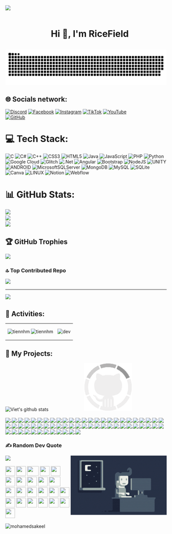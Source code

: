 <!--horizontal divider(gradiant)-->
<img src="https://user-images.githubusercontent.com/73097560/115834477-dbab4500-a447-11eb-908a-139a6edaec5c.gif">

<!--h1 without bottom border-->
<div id="user-content-toc">
  <ul align="center">
    <summary><h1 style="display: inline-block">Hi 👋, I'm RiceField</h1></summary>
  </ul>
</div>


<!--- snake -->
<div align="center">
  <a href="https://1999azzar.github.io/1999AZZAR/">
    <img src="https://github.com/1999AZZAR/1999AZZAR/blob/readme/resources/img/grid-snake.svg" alt="snake">
  </a>
</div>


## 🌐 Socials network:
[![Discord](https://img.shields.io/badge/Discord-%237289DA.svg?logo=discord&logoColor=white)](https://discord.gg/x2cydgPard) [![Facebook](https://img.shields.io/badge/Facebook-%231877F2.svg?logo=Facebook&logoColor=white)](https://facebook.com/RiceField1211/) [![Instagram](https://img.shields.io/badge/Instagram-%23E4405F.svg?logo=Instagram&logoColor=white)](https://instagram.com/baocong1211/) [![TikTok](https://img.shields.io/badge/TikTok-%23000000.svg?logo=TikTok&logoColor=white)](https://tiktok.com/@deemon1211) [![YouTube](https://img.shields.io/badge/YouTube-%23FF0000.svg?logo=YouTube&logoColor=white)](https://youtube.com/@ytbpanda6466)  
[![GitHub](https://i.stack.imgur.com/tskMh.png)](https://github.com/YtbPanda1211/)

# 💻 Tech Stack:
![C](https://img.shields.io/badge/c-%2300599C.svg?style=for-the-badge&logo=c&logoColor=white) ![C#](https://img.shields.io/badge/c%23-%23239120.svg?style=for-the-badge&logo=c-sharp&logoColor=white) ![C++](https://img.shields.io/badge/c++-%2300599C.svg?style=for-the-badge&logo=c%2B%2B&logoColor=white) ![CSS3](https://img.shields.io/badge/css3-%231572B6.svg?style=for-the-badge&logo=css3&logoColor=white) ![HTML5](https://img.shields.io/badge/html5-%23E34F26.svg?style=for-the-badge&logo=html5&logoColor=white) ![Java](https://img.shields.io/badge/java-%23ED8B00.svg?style=for-the-badge&logo=java&logoColor=white) ![JavaScript](https://img.shields.io/badge/javascript-%23323330.svg?style=for-the-badge&logo=javascript&logoColor=%23F7DF1E) ![PHP](https://img.shields.io/badge/php-%23777BB4.svg?style=for-the-badge&logo=php&logoColor=white) ![Python](https://img.shields.io/badge/python-3670A0?style=for-the-badge&logo=python&logoColor=ffdd54) ![Google Cloud](https://img.shields.io/badge/Google%20Cloud-%234285F4.svg?style=for-the-badge&logo=google-cloud&logoColor=white) ![Glitch](https://img.shields.io/badge/glitch-%233333FF.svg?style=for-the-badge&logo=glitch&logoColor=white) ![.Net](https://img.shields.io/badge/.NET-5C2D91?style=for-the-badge&logo=.net&logoColor=white) ![Angular](https://img.shields.io/badge/angular-%23DD0031.svg?style=for-the-badge&logo=angular&logoColor=white) ![Bootstrap](https://img.shields.io/badge/bootstrap-%23563D7C.svg?style=for-the-badge&logo=bootstrap&logoColor=white) ![NodeJS](https://img.shields.io/badge/node.js-6DA55F?style=for-the-badge&logo=node.js&logoColor=white) ![UNITY](https://img.shields.io/badge/Unity-%2320232a.svg?style=for-the-badge&logo=unity&logoColor=white) ![ANDROID](https://img.shields.io/badge/android-%2320232a.svg?style=for-the-badge&logo=android&logoColor=%a4c639) ![MicrosoftSQLServer](https://img.shields.io/badge/Microsoft%20SQL%20Sever-CC2927?style=for-the-badge&logo=microsoft%20sql%20server&logoColor=white) ![MongoDB](https://img.shields.io/badge/MongoDB-%234ea94b.svg?style=for-the-badge&logo=mongodb&logoColor=white) ![MySQL](https://img.shields.io/badge/mysql-%2300f.svg?style=for-the-badge&logo=mysql&logoColor=white) ![SQLite](https://img.shields.io/badge/sqlite-%2307405e.svg?style=for-the-badge&logo=sqlite&logoColor=white) ![Canva](https://img.shields.io/badge/Canva-%2300C4CC.svg?style=for-the-badge&logo=Canva&logoColor=white) ![LINUX](https://img.shields.io/badge/Linux-FCC624?style=for-the-badge&logo=linux&logoColor=black) ![Notion](https://img.shields.io/badge/Notion-%23000000.svg?style=for-the-badge&logo=notion&logoColor=white) ![Webflow](https://img.shields.io/badge/Webflow-4353FF?style=for-the-badge&logo=webflow&logoColor=white)
# 📊 GitHub Stats:
![](https://github-readme-stats.vercel.app/api?username=YtbPanda1211&theme=dark&hide_border=false&include_all_commits=true&count_private=true)<br/>
![](https://github-readme-streak-stats.herokuapp.com/?user=YtbPanda1211&theme=dark&hide_border=false)<br/>
![](https://github-readme-stats.vercel.app/api/top-langs/?username=YtbPanda1211&theme=dark&hide_border=false&include_all_commits=true&count_private=true&layout=compact)



## 🏆 GitHub Trophies
![](https://github-profile-trophy.vercel.app/?username=YtbPanda1211&theme=radical&no-frame=false&no-bg=false&margin-w=4)



### 🔝 Top Contributed Repo
![](https://github-contributor-stats.vercel.app/api?username=YtbPanda1211&limit=5&theme=onestar&combine_all_yearly_contributions=true)

---
[![](https://visitcount.itsvg.in/api?id=YtbPanda1211&icon=2&color=1)](https://visitcount.itsvg.in)

<!-- Proudly created with GPRM ( https://gprm.itsvg.in ) -->



## 📌 Activities:

<table style="width:100%;">
  <tr>
    <td>
      <img src="https://github-readme-stats.vercel.app/api/top-langs/?username=tiennhm&bg_color=FFFFFF00&text_color=179fa3&layout=compact&hide=CSS&langs_count=10&custom_title=Top%20ngôn%20ngữ%20được%20dùng" alt="tiennhm" width="100%"/>
      <img src="https://github-readme-stats.vercel.app/api?username=tiennhm&bg_color=FFFFFF00&text_color=179fa3&show_icons=true&count_private=true&include_all_commits=true&custom_title=Hoạt%20động%20trên%20Github" alt="tiennhm" width="100%"/>
    </td>
    <td>
      <p align="center"> 
        <img src="https://cdn.dribbble.com/users/1059583/screenshots/4171367/coding-freak.gif" alt="dev" width="100%"/>
      </p>
    </td>
  </tr>
</table>


## 📰 My Projects: 

![Viet's github stats](https://github-readme-stats-git-masterrstaa-rickstaa.vercel.app/api?username=YtbPanda1211&show_icons=true&theme=tokyonight&hide=contribs,prs,issues)
ㅤㅤㅤㅤㅤㅤㅤㅤ <img src="https://raw.githubusercontent.com/AhmedFathyDev/AhmedFathyDev/main/GitHub.gif" alt="GitHub Octocat Logo" height="150" width="150" >




<a href="https://github.com/YtbPanda1211/VideoToText/">
  <!-- Change the `github-readme-stats.anuraghazra1.vercel.app` to `github-readme-stats.vercel.app`  -->
  <img align="center" src="https://github-readme-stats.anuraghazra1.vercel.app/api/pin/?username=YtbPanda1211&repo=VideoToText&theme=radical" />
</a>    
<a href="https://github.com/YtbPanda1211/TraiTimNeon/">
  <!-- Change the `github-readme-stats.anuraghazra1.vercel.app` to `github-readme-stats.vercel.app`  -->
  <img align="center" src="https://github-readme-stats.anuraghazra1.vercel.app/api/pin/?username=YtbPanda1211&repo=TraiTimNeon&theme=merko" />
</a>

<a href="https://github.com/YtbPanda1211/MyBirthDay/">
  <!-- Change the `github-readme-stats.anuraghazra1.vercel.app` to `github-readme-stats.vercel.app`  -->
  <img align="center" src="https://github-readme-stats.anuraghazra1.vercel.app/api/pin/?username=YtbPanda1211&repo=MyBirthDay&theme=gruvbox" />
</a>    
<a href="https://github.com/YtbPanda1211/ChucMung8-3/">
  <!-- Change the `github-readme-stats.anuraghazra1.vercel.app` to `github-readme-stats.vercel.app`  -->
  <img align="center" src="https://github-readme-stats.anuraghazra1.vercel.app/api/pin/?username=YtbPanda1211&repo=ChucMung8-3&theme=dark" />
</a>

<a href="https://github.com/YtbPanda1211/WebBanNongSan/">
  <!-- Change the `github-readme-stats.anuraghazra1.vercel.app` to `github-readme-stats.vercel.app`  -->
  <img align="center" src="https://github-readme-stats.anuraghazra1.vercel.app/api/pin/?username=YtbPanda1211&repo=WebBanNongSan&theme=cobalt" />
</a>

<a href="https://github.com/YtbPanda1211/HPBD/">
  <!-- Change the `github-readme-stats.anuraghazra1.vercel.app` to `github-readme-stats.vercel.app`  -->
  <img align="center" src="https://github-readme-stats.anuraghazra1.vercel.app/api/pin/?username=YtbPanda1211&repo=HPBD&theme=synthwave" />
</a>    
<a href="https://github.com/YtbPanda1211/AndroidStudio/">
  <!-- Change the `github-readme-stats.anuraghazra1.vercel.app` to `github-readme-stats.vercel.app`  -->
  <img align="center" src="https://github-readme-stats.anuraghazra1.vercel.app/api/pin/?username=YtbPanda1211&repo=AndroidStudio&theme=highcontrast" />
</a>

<a href="https://github.com/YtbPanda1211/DongHoKim/">
  <!-- Change the `github-readme-stats.anuraghazra1.vercel.app` to `github-readme-stats.vercel.app`  -->
  <img align="center" src="https://github-readme-stats.anuraghazra1.vercel.app/api/pin/?username=YtbPanda1211&repo=DongHoKim&theme=dracula" />
</a>    
<a href="https://github.com/YtbPanda1211/webdoan/">
  <!-- Change the `github-readme-stats.anuraghazra1.vercel.app` to `github-readme-stats.vercel.app`  -->
  <img align="center" src="https://github-readme-stats.anuraghazra1.vercel.app/api/pin/?username=YtbPanda1211&repo=webdoan&theme=radical" />
</a>

<a href="https://github.com/YtbPanda1211/TC19THUD1/">
  <!-- Change the `github-readme-stats.anuraghazra1.vercel.app` to `github-readme-stats.vercel.app`  -->
  <img align="center" src="https://github-readme-stats.anuraghazra1.vercel.app/api/pin/?username=YtbPanda1211&repo=TC19THUD1&theme=merko" />
</a>
<a href="https://github.com/YtbPanda1211/TinhThoiGian/">
  <!-- Change the `github-readme-stats.anuraghazra1.vercel.app` to `github-readme-stats.vercel.app`  -->
  <img align="center" src="https://github-readme-stats.anuraghazra1.vercel.app/api/pin/?username=YtbPanda1211&repo=TinhThoiGian&theme=radical" />
</a>    
<a href="https://github.com/YtbPanda1211/DongHo/">
  <!-- Change the `github-readme-stats.anuraghazra1.vercel.app` to `github-readme-stats.vercel.app`  -->
  <img align="center" src="https://github-readme-stats.anuraghazra1.vercel.app/api/pin/?username=YtbPanda1211&repo=DongHo&theme=radical" />
</a>    
<a href="https://github.com/YtbPanda1211/GameOanTuTi/">
  <!-- Change the `github-readme-stats.anuraghazra1.vercel.app` to `github-readme-stats.vercel.app`  -->
  <img align="center" src="https://github-readme-stats.anuraghazra1.vercel.app/api/pin/?username=YtbPanda1211&repo=GameOanTuTi&theme=radical" />
</a>
<a href="https://github.com/YtbPanda1211/DongHoBamGio/">
  <!-- Change the `github-readme-stats.anuraghazra1.vercel.app` to `github-readme-stats.vercel.app`  -->
  <img align="center" src="https://github-readme-stats.anuraghazra1.vercel.app/api/pin/?username=YtbPanda1211&repo=DongHoBamGio&theme=radical" />
</a>
<a href="https://github.com/YtbPanda1211/Digital-Clock/">
  <!-- Change the `github-readme-stats.anuraghazra1.vercel.app` to `github-readme-stats.vercel.app`  -->
  <img align="center" src="https://github-readme-stats.anuraghazra1.vercel.app/api/pin/?username=YtbPanda1211&repo=Digital-Clock&theme=radical" />
</a>
<a href="https://github.com/YtbPanda1211/CodepenClone/">
  <!-- Change the `github-readme-stats.anuraghazra1.vercel.app` to `github-readme-stats.vercel.app`  -->
  <img align="center" src="https://github-readme-stats.anuraghazra1.vercel.app/api/pin/?username=YtbPanda1211&repo=CodepenClone&theme=radical" />
</a>
<a href="https://github.com/YtbPanda1211/SimonGame/">
  <!-- Change the `github-readme-stats.anuraghazra1.vercel.app` to `github-readme-stats.vercel.app`  -->
  <img align="center" src="https://github-readme-stats.anuraghazra1.vercel.app/api/pin/?username=YtbPanda1211&repo=SimonGame&theme=radical" />
</a>
<a href="https://github.com/YtbPanda1211/TextToVoice/">
  <!-- Change the `github-readme-stats.anuraghazra1.vercel.app` to `github-readme-stats.vercel.app`  -->
  <img align="center" src="https://github-readme-stats.anuraghazra1.vercel.app/api/pin/?username=YtbPanda1211&repo=TextToVoice&theme=radical" />
</a>
<a href="https://github.com/YtbPanda1211/Random-Pass-1/">
  <!-- Change the `github-readme-stats.anuraghazra1.vercel.app` to `github-readme-stats.vercel.app`  -->
  <img align="center" src="https://github-readme-stats.anuraghazra1.vercel.app/api/pin/?username=YtbPanda1211&repo=Random-Pass-1&theme=radical" />
</a>
<a href="https://github.com/YtbPanda1211/QR-Code/">
  <!-- Change the `github-readme-stats.anuraghazra1.vercel.app` to `github-readme-stats.vercel.app`  -->
  <img align="center" src="https://github-readme-stats.anuraghazra1.vercel.app/api/pin/?username=YtbPanda1211&repo=QR-Code&theme=radical" />
</a>
<a href="https://github.com/YtbPanda1211/Check-Speed/">
  <!-- Change the `github-readme-stats.anuraghazra1.vercel.app` to `github-readme-stats.vercel.app`  -->
  <img align="center" src="https://github-readme-stats.anuraghazra1.vercel.app/api/pin/?username=YtbPanda1211&repo=Check-Speed&theme=radical" />
</a>
<a href="https://github.com/YtbPanda1211/Language-Translation/">
  <!-- Change the `github-readme-stats.anuraghazra1.vercel.app` to `github-readme-stats.vercel.app`  -->
  <img align="center" src="https://github-readme-stats.anuraghazra1.vercel.app/api/pin/?username=YtbPanda1211&repo=Language-Translation&theme=radical" />
</a>
<a href="https://github.com/YtbPanda1211/Game-Snake/">
  <!-- Change the `github-readme-stats.anuraghazra1.vercel.app` to `github-readme-stats.vercel.app`  -->
  <img align="center" src="https://github-readme-stats.anuraghazra1.vercel.app/api/pin/?username=YtbPanda1211&repo=Game-Snake&theme=radical" />
</a>
<a href="https://github.com/YtbPanda1211/Do-Min/">
  <!-- Change the `github-readme-stats.anuraghazra1.vercel.app` to `github-readme-stats.vercel.app`  -->
  <img align="center" src="https://github-readme-stats.anuraghazra1.vercel.app/api/pin/?username=YtbPanda1211&repo=Do-Min&theme=radical" />
</a>
<a href="https://github.com/YtbPanda1211/Q-A/">
  <!-- Change the `github-readme-stats.anuraghazra1.vercel.app` to `github-readme-stats.vercel.app`  -->
  <img align="center" src="https://github-readme-stats.anuraghazra1.vercel.app/api/pin/?username=YtbPanda1211&repo=Q-A&theme=radical" />
</a>
<a href="https://github.com/YtbPanda1211/Happy-Birthday/">
  <!-- Change the `github-readme-stats.anuraghazra1.vercel.app` to `github-readme-stats.vercel.app`  -->
  <img align="center" src="https://github-readme-stats.anuraghazra1.vercel.app/api/pin/?username=YtbPanda1211&repo=Happy-Birthday&theme=gruvbox" />
</a>
<a href="https://github.com/YtbPanda1211/Greeting-Card/">
  <!-- Change the `github-readme-stats.anuraghazra1.vercel.app` to `github-readme-stats.vercel.app`  -->
  <img align="center" src="https://github-readme-stats.anuraghazra1.vercel.app/api/pin/?username=YtbPanda1211&repo=Greeting-Card&theme=gruvbox" />
</a>
<a href="https://github.com/YtbPanda1211/Bio-Card-1/">
  <!-- Change the `github-readme-stats.anuraghazra1.vercel.app` to `github-readme-stats.vercel.app`  -->
  <img align="center" src="https://github-readme-stats.anuraghazra1.vercel.app/api/pin/?username=YtbPanda1211&repo=Bio-Card-1&theme=gruvbox" />
</a>
<a href="https://github.com/YtbPanda1211/Q-A-3D/">
  <!-- Change the `github-readme-stats.anuraghazra1.vercel.app` to `github-readme-stats.vercel.app`  -->
  <img align="center" src="https://github-readme-stats.anuraghazra1.vercel.app/api/pin/?username=YtbPanda1211&repo=Q-A-3D&theme=gruvbox" />
</a>
<a href="https://github.com/YtbPanda1211/Bio-Card-2/">
  <!-- Change the `github-readme-stats.anuraghazra1.vercel.app` to `github-readme-stats.vercel.app`  -->
  <img align="center" src="https://github-readme-stats.anuraghazra1.vercel.app/api/pin/?username=YtbPanda1211&repo=Bio-Card-2&theme=gruvbox" />
</a>
<a href="https://github.com/YtbPanda1211/Clock-3D/">
  <!-- Change the `github-readme-stats.anuraghazra1.vercel.app` to `github-readme-stats.vercel.app`  -->
  <img align="center" src="https://github-readme-stats.anuraghazra1.vercel.app/api/pin/?username=YtbPanda1211&repo=Clock-3D&theme=gruvbox" />
</a>
<a href="https://github.com/YtbPanda1211/Bio-Card-3/">
  <!-- Change the `github-readme-stats.anuraghazra1.vercel.app` to `github-readme-stats.vercel.app`  -->
  <img align="center" src="https://github-readme-stats.anuraghazra1.vercel.app/api/pin/?username=YtbPanda1211&repo=Bio-Card-3&theme=gruvbox" />
</a>
<a href="https://github.com/YtbPanda1211/Random-Pass-2/">
  <!-- Change the `github-readme-stats.anuraghazra1.vercel.app` to `github-readme-stats.vercel.app`  -->
  <img align="center" src="https://github-readme-stats.anuraghazra1.vercel.app/api/pin/?username=YtbPanda1211&repo=Random-Pass-2&theme=gruvbox" />
</a>
<a href="https://github.com/YtbPanda1211/Pocket-Calculator/">
  <!-- Change the `github-readme-stats.anuraghazra1.vercel.app` to `github-readme-stats.vercel.app`  -->
  <img align="center" src="https://github-readme-stats.anuraghazra1.vercel.app/api/pin/?username=YtbPanda1211&repo=Pocket-Calculator&theme=gruvbox" />
</a>
<a href="https://github.com/YtbPanda1211/QR-Code-Generator/">
  <!-- Change the `github-readme-stats.anuraghazra1.vercel.app` to `github-readme-stats.vercel.app`  -->
  <img align="center" src="https://github-readme-stats.anuraghazra1.vercel.app/api/pin/?username=YtbPanda1211&repo=QR-Code-Generator&theme=gruvbox" />
</a>
<a href="https://github.com/YtbPanda1211/To-Do-List/">
  <!-- Change the `github-readme-stats.anuraghazra1.vercel.app` to `github-readme-stats.vercel.app`  -->
  <img align="center" src="https://github-readme-stats.anuraghazra1.vercel.app/api/pin/?username=YtbPanda1211&repo=To-Do-List&theme=cobalt" />
</a>
<a href="https://github.com/YtbPanda1211/Analog-Clock/">
  <!-- Change the `github-readme-stats.anuraghazra1.vercel.app` to `github-readme-stats.vercel.app`  -->
  <img align="center" src="https://github-readme-stats.anuraghazra1.vercel.app/api/pin/?username=YtbPanda1211&repo=Analog-Clock&theme=cobalt" />
</a>
<a href="https://github.com/YtbPanda1211/Snake-Game/">
  <!-- Change the `github-readme-stats.anuraghazra1.vercel.app` to `github-readme-stats.vercel.app`  -->
  <img align="center" src="https://github-readme-stats.anuraghazra1.vercel.app/api/pin/?username=YtbPanda1211&repo=Snake-Game&theme=cobalt" />
</a>
<a href="https://github.com/YtbPanda1211/2048-Game/">
  <!-- Change the `github-readme-stats.anuraghazra1.vercel.app` to `github-readme-stats.vercel.app`  -->
  <img align="center" src="https://github-readme-stats.anuraghazra1.vercel.app/api/pin/?username=YtbPanda1211&repo=2048-Game&theme=cobalt" />
</a>
<a href="https://github.com/YtbPanda1211/Form-Login-Or-Sign-Up/">
  <!-- Change the `github-readme-stats.anuraghazra1.vercel.app` to `github-readme-stats.vercel.app`  -->
  <img align="center" src="https://github-readme-stats.anuraghazra1.vercel.app/api/pin/?username=YtbPanda1211&repo=Form-Login-Or-Sign-Up&theme=cobalt" />
</a>
<a href="https://github.com/YtbPanda1211/Black-Jack/">
  <!-- Change the `github-readme-stats.anuraghazra1.vercel.app` to `github-readme-stats.vercel.app`  -->
  <img align="center" src="https://github-readme-stats.anuraghazra1.vercel.app/api/pin/?username=YtbPanda1211&repo=Black-Jack&theme=cobalt" />
</a>
<a href="https://github.com/YtbPanda1211/LoginOrSignup/">
  <!-- Change the `github-readme-stats.anuraghazra1.vercel.app` to `github-readme-stats.vercel.app`  -->
  <img align="center" src="https://github-readme-stats.anuraghazra1.vercel.app/api/pin/?username=YtbPanda1211&repo=LoginOrSignup&theme=cobalt" />
</a>
<a href="https://github.com/YtbPanda1211/Tetris-Master/">
  <!-- Change the `github-readme-stats.anuraghazra1.vercel.app` to `github-readme-stats.vercel.app`  -->
  <img align="center" src="https://github-readme-stats.anuraghazra1.vercel.app/api/pin/?username=YtbPanda1211&repo=Tetris-Master&theme=cobalt" />
</a>
<a href="https://github.com/YtbPanda1211/HangMan-Game/">
  <!-- Change the `github-readme-stats.anuraghazra1.vercel.app` to `github-readme-stats.vercel.app`  -->
  <img align="center" src="https://github-readme-stats.anuraghazra1.vercel.app/api/pin/?username=YtbPanda1211&repo=HangMan-Game&theme=cobalt" />
</a>
<a href="https://github.com/YtbPanda1211/Chess-Game/">
  <!-- Change the `github-readme-stats.anuraghazra1.vercel.app` to `github-readme-stats.vercel.app`  -->
  <img align="center" src="https://github-readme-stats.anuraghazra1.vercel.app/api/pin/?username=YtbPanda1211&repo=Chess-Game&theme=cobalt" />
</a>
<a href="https://github.com/YtbPanda1211/Light-Mode-Clock/">
  <!-- Change the `github-readme-stats.anuraghazra1.vercel.app` to `github-readme-stats.vercel.app`  -->
  <img align="center" src="https://github-readme-stats.anuraghazra1.vercel.app/api/pin/?username=YtbPanda1211&repo=Light-Mode-Clock&theme=synthwave" />
</a>
<a href="https://github.com/YtbPanda1211/Chess-PvP/">
  <!-- Change the `github-readme-stats.anuraghazra1.vercel.app` to `github-readme-stats.vercel.app`  -->
  <img align="center" src="https://github-readme-stats.anuraghazra1.vercel.app/api/pin/?username=YtbPanda1211&repo=Chess-PvP&theme=synthwave" />
</a>
<a href="https://github.com/YtbPanda1211/Flappy-Bird/">
  <!-- Change the `github-readme-stats.anuraghazra1.vercel.app` to `github-readme-stats.vercel.app`  -->
  <img align="center" src="https://github-readme-stats.anuraghazra1.vercel.app/api/pin/?username=YtbPanda1211&repo=Flappy-Bird&theme=synthwave" />
</a>
<a href="https://github.com/YtbPanda1211/Candy-Crush/">
  <!-- Change the `github-readme-stats.anuraghazra1.vercel.app` to `github-readme-stats.vercel.app`  -->
  <img align="center" src="https://github-readme-stats.anuraghazra1.vercel.app/api/pin/?username=YtbPanda1211&repo=Candy-Crush&theme=synthwave" />
</a>
<a href="https://github.com/YtbPanda1211/HappyNewYear/">
  <!-- Change the `github-readme-stats.anuraghazra1.vercel.app` to `github-readme-stats.vercel.app`  -->
  <img align="center" src="https://github-readme-stats.anuraghazra1.vercel.app/api/pin/?username=YtbPanda1211&repo=HappyNewYear&theme=synthwave" />
</a>
<a href="https://github.com/YtbPanda1211/GiangSinh/">
  <!-- Change the `github-readme-stats.anuraghazra1.vercel.app` to `github-readme-stats.vercel.app`  -->
  <img align="center" src="https://github-readme-stats.anuraghazra1.vercel.app/api/pin/?username=YtbPanda1211&repo=GiangSinh&theme=synthwave" />
</a>
<a href="https://github.com/YtbPanda1211/Meteor_Shooting_Game/">
  <!-- Change the `github-readme-stats.anuraghazra1.vercel.app` to `github-readme-stats.vercel.app`  -->
  <img align="center" src="https://github-readme-stats.anuraghazra1.vercel.app/api/pin/?username=YtbPanda1211&repo=Meteor_Shooting_Game&theme=synthwave" />
</a>
<a href="https://github.com/YtbPanda1211/Pokemon-JS/">
  <!-- Change the `github-readme-stats.anuraghazra1.vercel.app` to `github-readme-stats.vercel.app`  -->
  <img align="center" src="https://github-readme-stats.anuraghazra1.vercel.app/api/pin/?username=YtbPanda1211&repo=Pokemon-JS&theme=synthwave" />
</a>
<a href="https://github.com/YtbPanda1211/Personal_Portfolio/">
  <!-- Change the `github-readme-stats.anuraghazra1.vercel.app` to `github-readme-stats.vercel.app`  -->
  <img align="center" src="https://github-readme-stats.anuraghazra1.vercel.app/api/pin/?username=YtbPanda1211&repo=Personal_Portfolio&theme=synthwave" />
</a>
<a href="https://github.com/YtbPanda1211/Food_Website/">
  <!-- Change the `github-readme-stats.anuraghazra1.vercel.app` to `github-readme-stats.vercel.app`  -->
  <img align="center" src="https://github-readme-stats.anuraghazra1.vercel.app/api/pin/?username=YtbPanda1211&repo=Food_Website&theme=synthwave" />
</a>
<a href="https://github.com/YtbPanda1211/Happy-New-Year-2024/">
  <!-- Change the `github-readme-stats.anuraghazra1.vercel.app` to `github-readme-stats.vercel.app`  -->
  <img align="center" src="https://github-readme-stats.anuraghazra1.vercel.app/api/pin/?username=YtbPanda1211&repo=Happy-New-Year-2024&theme=synthwave" />
</a>
<a href="https://github.com/YtbPanda1211/FileBot">
  <!-- Change the `github-readme-stats.anuraghazra1.vercel.app` to `github-readme-stats.vercel.app`  -->
  <img align="center" src="https://github-readme-stats.anuraghazra1.vercel.app/api/pin/?username=YtbPanda1211&repo=FileBot&theme=highcontrast" />
</a>
<a href="https://github.com/YtbPanda1211/CD22LT-THUD">
  <!-- Change the `github-readme-stats.anuraghazra1.vercel.app` to `github-readme-stats.vercel.app`  -->
  <img align="center" src="https://github-readme-stats.anuraghazra1.vercel.app/api/pin/?username=YtbPanda1211&repo=CD22LT-THUD&theme=highcontrast" />
</a>
<a href="https://github.com/YtbPanda1211/Game">
  <!-- Change the `github-readme-stats.anuraghazra1.vercel.app` to `github-readme-stats.vercel.app`  -->
  <img align="center" src="https://github-readme-stats.anuraghazra1.vercel.app/api/pin/?username=YtbPanda1211&repo=Game&theme=highcontrast" />
</a>
<a href="https://github.com/YtbPanda1211/Share-Web-Demo">
  <!-- Change the `github-readme-stats.anuraghazra1.vercel.app` to `github-readme-stats.vercel.app`  -->
  <img align="center" src="https://github-readme-stats.anuraghazra1.vercel.app/api/pin/?username=YtbPanda1211&repo=Share-Web-Demo&theme=merko" />
</a>
<a href="https://github.com/YtbPanda1211/Happy-New-Year-2025">
  <!-- Change the `github-readme-stats.anuraghazra1.vercel.app` to `github-readme-stats.vercel.app`  -->
  <img align="center" src="https://github-readme-stats.anuraghazra1.vercel.app/api/pin/?username=YtbPanda1211&repo=Happy-New-Year-2025&theme=merko" />
</a>
<a href="https://github.com/YtbPanda1211/Phao-Hoa-2025/ ">
  <!-- Change the `github-readme-stats.anuraghazra1.vercel.app` to `github-readme-stats.vercel.app`  -->
  <img align="center" src="https://github-readme-stats.anuraghazra1.vercel.app/api/pin/?username=YtbPanda1211&repo=Phao-Hoa-2025&theme=merko" />
</a>

### ✍️ Random Dev Quote
![](https://quotes-github-readme.vercel.app/api?type=horizontal&theme=radical)
<img alt="Night Coding" src="https://raw.githubusercontent.com/AVS1508/AVS1508/master/assets/Night-Coding.gif" align="right"/>

<div>
    <img src="https://cultofthepartyparrot.com/parrots/hd/githubparrot.gif" width="30" height="30"/>
    <img src="https://cultofthepartyparrot.com/flags/hd/indiaparrot.gif" width="30" height="30"/>
    <img src="https://cultofthepartyparrot.com/parrots/asyncparrot.gif" width="36" height="30"/>
    <img src="https://cultofthepartyparrot.com/parrots/hd/60fpsparrot.gif" width="30" height="30"/>
    <img src="https://cultofthepartyparrot.com/parrots/hd/jumpingparrot.gif" width="30" height="30"/>
    <img src="https://cultofthepartyparrot.com/parrots/hd/opensourceparrot.gif" width="30" height="30"/>
    <img src="https://cultofthepartyparrot.com/parrots/hd/dealwithitnowparrot.gif" width="30" height="30"/>
    <img src="https://cultofthepartyparrot.com/parrots/hd/hypnoparrotlight.gif" width="30" height="30"/>
    <img src="https://cultofthepartyparrot.com/parrots/databaseparrot.gif" width="30" height="30"/>
    <img src="https://cultofthepartyparrot.com/parrots/fixparrot.gif" width="36" height="30"/>
    <img src="https://cultofthepartyparrot.com/parrots/hd/laptop_parrot.gif" width="30" height="30"/>
    <img src="https://cultofthepartyparrot.com/parrots/hd/spinningparrot.gif" width="30" height="30"/>
    <img src="https://cultofthepartyparrot.com/parrots/hd/levitationparrot.gif" width="30" height="30"/>
    <img src="https://cultofthepartyparrot.com/parrots/hd/meldparrot.gif" width="30" height="30"/>
    <img src="https://cultofthepartyparrot.com/parrots/slomoparrot.gif" width="30" height="30"/>
    <img src="https://cultofthepartyparrot.com/parrots/hd/moonwalkingparrot.gif" width="30" height="30"/>
    <img src="https://cultofthepartyparrot.com/parrots/hd/stableparrot.gif" width="30" height="30"/>
    <img src="https://cultofthepartyparrot.com/parrots/hd/scienceparrot.gif" width="30" height="30"/>
    <img src="https://cultofthepartyparrot.com/parrots/hd/pirateparrot.gif" width="30" height="30"/>
    <img src="https://cultofthepartyparrot.com/parrots/hd/footballparrot.gif" width="30" height="30"/>
    <img src="https://cultofthepartyparrot.com/parrots/hd/illuminatiparrot.gif" width="30" height="30"/>
    <img src="https://cultofthepartyparrot.com/parrots/hd/hypnoparrotdark.gif" width="30" height="30"/>
    <img src="https://cultofthepartyparrot.com/parrots/hd/mustacheparrot.gif" width="30" height="30"/>
</div>

<p align="left"> <img src="https://komarev.com/ghpvc/?username=mohamedsakeel&label=Profile%20views&color=0e75b6&style=flat" alt="mohamedsakeel" /> </p>
<br>
